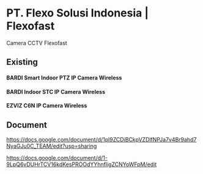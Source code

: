 # PT. Flexo Solusi Indonesia | Flexofast
Camera CCTV Flexofast

## Existing 

#### BARDI Smart Indoor PTZ IP Camera Wireless
#### BARDI Indoor STC IP Camera Wireless

#### EZVIZ C6N IP Camera Wireless

## Document

https://docs.google.com/document/d/1pl9ZCDiBCkpVZDlfNPJa7v4Br9ahd7NyaGJu0C_TEAM/edit?usp=sharing

https://docs.google.com/document/d/1-9LpQ6vDUHrTCV16kdKesPROOdYYhnfligZCNYoWFpM/edit
